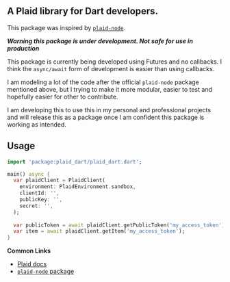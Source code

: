 ## A Plaid library for Dart developers.
This package was inspired by [`plaid-node`](https://github.com/plaid/plaid-node).

***Warning this package is under development. Not safe for use in production***

This package is currently being developed using Futures and no callbacks.
I think the `async/await` form of development is easier than using callbacks.

I am modeling a lot of the code after the official `plaid-node` package mentioned above, but
I trying to make it more modular, easier to test and hopefully easier for other to contribute.

I am developing this to use this in my personal and professional projects and will release this as a package
once I am confident this package is working as intended.

## Usage

```dart
import 'package:plaid_dart/plaid_dart.dart';

main() async {
  var plaidClient = PlaidClient(
    environment: PlaidEnvironment.sandbox,
    clientId: '',
    publicKey: '',
    secret: '',
  );
  
  var publicToken = await plaidClient.getPublicToken('my_access_token');
  var item = await plaidClient.getItem('my_access_token');
}
```

**Common Links**
- [Plaid docs](https://plaid.com/docs/)
- [`plaid-node` package](https://github.com/plaid/plaid-node)
